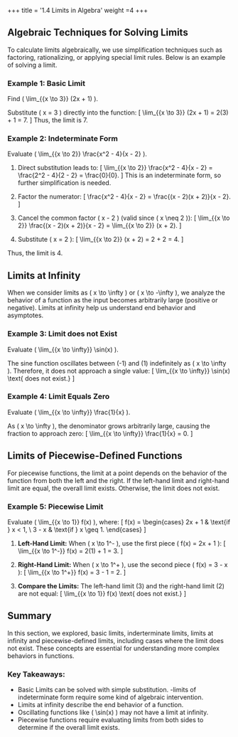 +++
title = '1.4 Limits in Algebra'
weight =4
+++

## Algebraic Techniques for Solving Limits

To calculate limits algebraically, we use simplification techniques such as factoring, rationalizing, or applying special limit rules. Below is an example of solving a limit.

### Example 1: Basic Limit
Find \( \lim_{{x \to 3}} (2x + 1) \).

Substitute \( x = 3 \) directly into the function:
\[
\lim_{{x \to 3}} (2x + 1) = 2(3) + 1 = 7.
\]
Thus, the limit is 7.

### Example 2: Indeterminate Form
Evaluate \( \lim_{{x \to 2}} \frac{x^2 - 4}{x - 2} \).

1. Direct substitution leads to:
   \[
   \lim_{{x \to 2}} \frac{x^2 - 4}{x - 2} = \frac{2^2 - 4}{2 - 2} = \frac{0}{0}.
   \]
   This is an indeterminate form, so further simplification is needed.

2. Factor the numerator:
   \[
   \frac{x^2 - 4}{x - 2} = \frac{(x - 2)(x + 2)}{x - 2}.
   \]

3. Cancel the common factor \( x - 2 \) (valid since \( x \neq 2 \)):
   \[
   \lim_{{x \to 2}} \frac{(x - 2)(x + 2)}{x - 2} = \lim_{{x \to 2}} (x + 2).
   \]

4. Substitute \( x = 2 \):
   \[
   \lim_{{x \to 2}} (x + 2) = 2 + 2 = 4.
   \]

Thus, the limit is 4.


## Limits at Infinity

When we consider limits as \( x \to \infty \) or \( x \to -\infty \), we analyze the behavior of a function as the input becomes arbitrarily large (positive or negative). Limits at infinity help us understand end behavior and asymptotes.

### Example 3: Limit does not Exist
Evaluate \( \lim_{{x \to \infty}} \sin(x) \).


The sine function oscillates between \(-1\) and \(1\) indefinitely as \( x \to \infty \). Therefore, it does not approach a single value:
\[
\lim_{{x \to \infty}} \sin(x) \text{ does not exist.}
\]

### Example 4: Limit Equals Zero
Evaluate \( \lim_{{x \to \infty}} \frac{1}{x} \).


As \( x \to \infty \), the denominator grows arbitrarily large, causing the fraction to approach zero:
\[
\lim_{{x \to \infty}} \frac{1}{x} = 0.
\]

## Limits of Piecewise-Defined Functions

For piecewise functions, the limit at a point depends on the behavior of the function from both the left and the right. If the left-hand limit and right-hand limit are equal, the overall limit exists. Otherwise, the limit does not exist.

### Example 5: Piecewise Limit
Evaluate \( \lim_{{x \to 1}} f(x) \), where:
\[
f(x) = \begin{cases} 
2x + 1 & \text{if } x < 1, \\
3 - x & \text{if } x \geq 1.
\end{cases}
\]


1. **Left-Hand Limit:**
   When \( x \to 1^- \), use the first piece \( f(x) = 2x + 1 \):
   \[
   \lim_{{x \to 1^-}} f(x) = 2(1) + 1 = 3.
   \]

2. **Right-Hand Limit:**
   When \( x \to 1^+ \), use the second piece \( f(x) = 3 - x \):
   \[
   \lim_{{x \to 1^+}} f(x) = 3 - 1 = 2.
   \]

3. **Compare the Limits:**
   The left-hand limit (3) and the right-hand limit (2) are not equal:
   \[
   \lim_{{x \to 1}} f(x) \text{ does not exist.}
   \]

## Summary

In this section, we explored, basic limits, inderterminate limits, limits at infinity and piecewise-defined limits, including cases where the limit does not exist. These concepts are essential for understanding more complex behaviors in functions.

### Key Takeaways:
- Basic Limits can be solved with simple substitution.
-limits of indeterminate form require some kind of algebraic intervention.
- Limits at infinity describe the end behavior of a function.
- Oscillating functions like \( \sin(x) \) may not have a limit at infinity.
- Piecewise functions require evaluating limits from both sides to determine if the overall limit exists.

